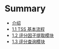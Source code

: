# Summary

* [介绍](README.md)
* [1.1 TSS 基本流程](chapter1.md)
* [1.2 评分因子提取模块](12_ping_fen_yin_zi_ti_qu_mo_kuai.md)
* [1.3 评分查询模块](13_ping_fen_ji_suan_mo_kuai.md)

